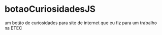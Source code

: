 # botaoCuriosidadesJS
um botão de curiosidades para site de internet que eu fiz para um trabalho na ETEC
